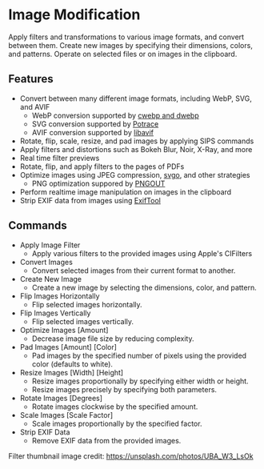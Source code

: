 # Image Modification

Apply filters and transformations to various image formats, and convert between them. Create new images by specifying their dimensions, colors, and patterns. Operate on selected files or on images in the clipboard.

## Features

- Convert between many different image formats, including WebP, SVG, and AVIF
  - WebP conversion supported by [cwebp and dwebp](https://developers.google.com/speed/webp/docs/precompiled)
  - SVG conversion supported by [Potrace](https://potrace.sourceforge.net)
  - AVIF conversion supported by [libavif](https://github.com/AOMediaCodec/libavif)
- Rotate, flip, scale, resize, and pad images by applying SIPS commands
- Apply filters and distortions such as Bokeh Blur, Noir, X-Ray, and more
- Real time filter previews
- Rotate, flip, and apply filters to the pages of PDFs
- Optimize images using JPEG compression, [svgo](https://github.com/svg/svgo), and other strategies
  - PNG optimization suppored by [PNGOUT](http://www.jonof.id.au/kenutils.html)
- Perform realtime image manipulation on images in the clipboard
- Strip EXIF data from images using [ExifTool](https://exiftool.org)

## Commands

- Apply Image Filter
  - Apply various filters to the provided images using Apple's CIFilters
- Convert Images
  - Convert selected images from their current format to another.
- Create New Image
  - Create a new image by selecting the dimensions, color, and pattern.
- Flip Images Horizontally
  - Flip selected images horizontally.
- Flip Images Vertically
  - Flip selected images vertically.
- Optimize Images [Amount]
  - Decrease image file size by reducing complexity.
- Pad Images [Amount] [Color]
  - Pad images by the specified number of pixels using the provided color (defaults to white).
- Resize Images [Width] [Height]
  - Resize images proportionally by specifying either width or height.
  - Resize images precisely by specifying both parameters.
- Rotate Images [Degrees]
  - Rotate images clockwise by the specified amount.
- Scale Images [Scale Factor]
  - Scale images proportionally by the specified factor.
- Strip EXIF Data
  - Remove EXIF data from the provided images.

Filter thumbnail image credit: <https://unsplash.com/photos/UBA_W3_LsOk>

